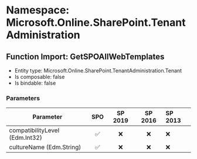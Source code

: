 # Namespace: Microsoft.Online.SharePoint.TenantAdministration

## Function Import: GetSPOAllWebTemplates

- Entity type: Microsoft.Online.SharePoint.TenantAdministration.Tenant
- Is composable: false
- Is bindable: false

### Parameters

Parameter | SPO | SP 2019 | SP 2016 | SP 2013
----------|:---:|:-------:|:-------:|:-------
compatibilityLevel (Edm.Int32) | ✅ | ❌ | ❌ | ❌
cultureName (Edm.String) | ✅ | ❌ | ❌ | ❌